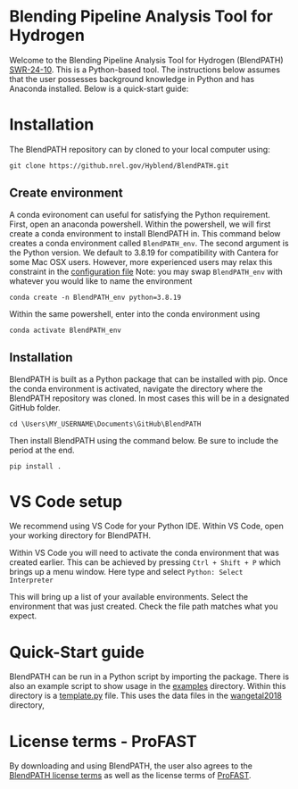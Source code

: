 # Blending Pipeline Analysis Tool for Hydrogen
Welcome to the Blending Pipeline Analysis Tool for Hydrogen (BlendPATH) [SWR-24-10](https://www.osti.gov/biblio/2309692). This is a Python-based tool. The instructions below assumes that the user possesses background knowledge in Python and has Anaconda installed. Below is a quick-start guide: 

# Installation
The BlendPATH repository can by cloned to your local computer using:

`git clone https://github.nrel.gov/Hyblend/BlendPATH.git`

## Create environment
A conda evironoment can useful for satisfying the Python requirement. First, open an anaconda powershell. Within the powershell, we will first create a conda environment to install BlendPATH in. This command below creates a conda environment called `BlendPATH_env`. The second argument is the Python version. We default to 3.8.19 for compatibility with Cantera for some Mac OSX users. However, more experienced users may relax this constraint in the [configuration file](pyproject.toml) Note: you may swap `BlendPATH_env` with whatever you would like to name the environment

`conda create -n BlendPATH_env python=3.8.19`

Within the same powershell, enter into the conda environment using

`conda activate BlendPATH_env`

## Installation
BlendPATH is built as a Python package that can be installed with pip. Once the conda environment is activated, navigate the directory where the BlendPATH repository was cloned. In most cases this will be in a designated GitHub folder.

`cd \Users\MY_USERNAME\Documents\GitHub\BlendPATH`

Then install BlendPATH using the command below. Be sure to include the period at the end.

`pip install .`

# VS Code setup
We recommend using VS Code for your Python IDE. Within VS Code, open your working directory for BlendPATH.

Within VS Code you will need to activate the conda environment that was created earlier. This can be achieved by pressing `Ctrl + Shift + P`
which brings up a menu window. Here type and select 
`Python: Select Interpreter`

This will bring up a list of your available environments. Select the environment that was just created. Check the file path matches what you expect.

# Quick-Start guide

BlendPATH can be run in a Python script by importing the package. There is also an example script to show usage in the [examples](examples) directory. Within this directory is a [template.py](examples/template.py) file. This uses the data files in the [wangetal2018](examples/wangetal2018) directory,

# License terms - ProFAST
By downloading and using BlendPATH, the user also agrees to the [BlendPATH license terms](LICENSE) as well as the license terms of [ProFAST](https://github.com/NREL/ProFAST/blob/main/LICENSE).
